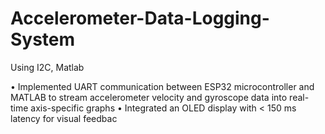 # Accelerometer-Data-Logging-System
Using I2C, Matlab

• Implemented UART communication between ESP32 microcontroller and MATLAB to stream accelerometer
 velocity and gyroscope data into real-time axis-specific graphs
• Integrated an OLED display with < 150 ms latency for visual feedbac
